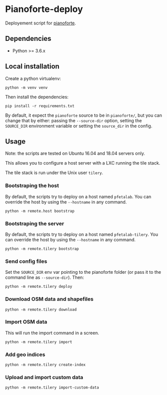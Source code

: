 # Pianoforte-deploy

Deployement script for [pianoforte](https://github.com/tilery/pianoforte).

## Dependencies

* Python >= 3.6.x


## Local installation

Create a python virtualenv:

    python -m venv venv

Then install the dependencies:

    pip install -r requirements.txt

By default, it expect the `pianoforte` source to be in `pianoforte/`, but you
can change that by either: passing the `--source-dir` option, setting the
`SOURCE_DIR` environment variable or setting the `source_dir` in the
config.


## Usage

Note: the scripts are tested on Ubuntu 16.04 and 18.04 servers only.

This allows you to configure a host server with a LXC running the tile stack.


The tile stack is run under the Unix user `tilery`.

### Bootstraping the host

By default, the scripts try to deploy on a host named `pfetalab`. You can
override the host by using the `--hostname` in any command.

    python -m remote.host bootstrap


### Bootstraping the server

By default, the scripts try to deploy on a host named `pfetalab-tilery`. You can
override the host by using the `--hostname` in any command.

    python -m remote.tilery bootstrap


### Send config files

Set the `SOURCE_DIR` env var pointing to the pianoforte folder (or pass it
to the command line as `--source-dir`). Then:

    python -m remote.tilery deploy

### Download OSM data and shapefiles

    python -m remote.tilery download

### Import OSM data

This will run the import command in a screen.

    python -m remote.tilery import

### Add geo indices

    python -m remote.tilery create-index


### Upload and import custom data

    python -m remote.tilery import-custom-data
